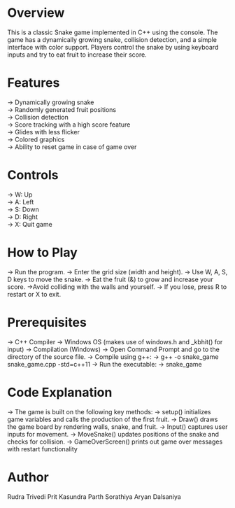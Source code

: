 # Overview

This is a classic Snake game implemented in C++ using the console. The game has a dynamically growing snake, collision detection, and a simple interface with color support. Players control the snake by using keyboard inputs and try to eat fruit to increase their score.

# Features  

-> Dynamically growing snake  
-> Randomly generated fruit positions  
-> Collision detection  
-> Score tracking with a high score feature  
-> Glides with less flicker  
-> Colored graphics  
-> Ability to reset game in case of game over  

# Controls  

-> W: Up  
-> A: Left  
-> S: Down  
-> D: Right  
-> X: Quit game  

# How to Play

-> Run the program.
-> Enter the grid size (width and height).
-> Use W, A, S, D keys to move the snake.
-> Eat the fruit (&) to grow and increase your score.
->Avoid colliding with the walls and yourself.
-> If you lose, press R to restart or X to exit.

# Prerequisites

-> C++ Compiler
-> Windows OS (makes use of windows.h and _kbhit() for input)
-> Compilation (Windows)
-> Open Command Prompt and go to the directory of the source file.
-> Compile using g++:
-> g++ -o snake_game snake_game.cpp -std=c++11
-> Run the executable:
-> snake_game

# Code Explanation

-> The game is built on the following key methods:
-> setup() initializes game variables and calls the production of the first fruit.
-> Draw() draws the game board by rendering walls, snake, and fruit.
-> Input() captures user inputs for movement.
-> MoveSnake() updates positions of the snake and checks for collision.
-> GameOverScreen() prints out game over messages with restart functionality

# Author

Rudra Trivedi
Prit Kasundra
Parth Sorathiya
Aryan Dalsaniya
